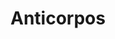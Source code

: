 ---
Numero: 381
title: Anticorpos
Autor: David J Skal
Co-autor: 
Ano-de-Publicacao: 1989
Titulo-original: Antibodies
Tradutor: Samuel Soares
Co-tradutor: 
Ano-de-edicao: 1988
alias: David-J-Skal
Autor2-alias: 
Tradutor1-alias: Samuel-Soares
Tradutor2-alias: 
Titulo-link: 381-Anticorpos
Capa: António Pedro
pags: 203
Capa-link: Antonio-Pedro
---